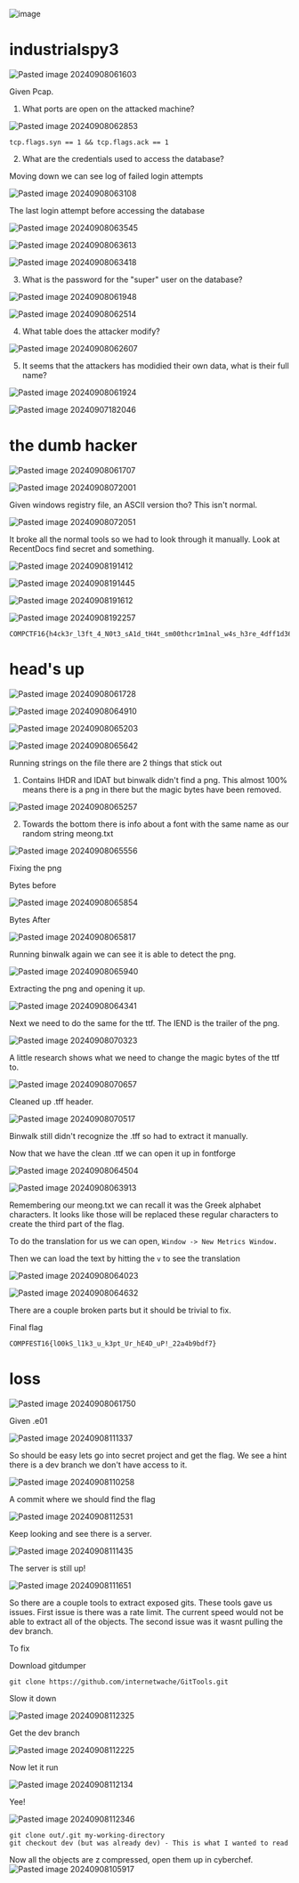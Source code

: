 ![image](https://github.com/user-attachments/assets/6e9b2f4f-953e-4ee1-911d-f229bbde0906)



# industrialspy3

![Pasted image 20240908061603](https://github.com/user-attachments/assets/e121bb87-650b-4e94-88c3-3855609cd057)


Given Pcap.

1) What ports are open on the attacked machine?

![Pasted image 20240908062853](https://github.com/user-attachments/assets/8bd07b0b-7171-44ec-9245-30f3e8a0d947)

```
tcp.flags.syn == 1 && tcp.flags.ack == 1
```


2) What are the credentials used to access the database?

Moving down we can see log of failed login attempts


![Pasted image 20240908063108](https://github.com/user-attachments/assets/763f5d84-630f-4903-9a5a-ed08a339036b)


The last login attempt before accessing the database

![Pasted image 20240908063545](https://github.com/user-attachments/assets/e57b2ad9-015f-4633-8e78-218476a2882f)


![Pasted image 20240908063613](https://github.com/user-attachments/assets/a9aa488c-287e-49a4-8ca1-c3015effd145)


![Pasted image 20240908063418](https://github.com/user-attachments/assets/1f88b9df-330c-4bb5-a248-ea509e81cf8b)

3) What is the password for the "super" user on the database?

![Pasted image 20240908061948](https://github.com/user-attachments/assets/038df9b4-87b4-4ac7-96bc-f005e8a2f125)

![Pasted image 20240908062514](https://github.com/user-attachments/assets/f994a33c-bb03-4d48-8374-aad735a4963d)

4) What table does the attacker modify?


![Pasted image 20240908062607](https://github.com/user-attachments/assets/44d53cce-94bd-41b7-b118-5112500dfe44)

5) It seems that the attackers has modidied their own data, what is their full name?

![Pasted image 20240908061924](https://github.com/user-attachments/assets/c6d98d4d-2330-4faa-9ed7-0876c9a68109)

![Pasted image 20240907182046](https://github.com/user-attachments/assets/a240d894-029d-4ccd-bc42-a8c3f590a24e)

# the dumb hacker

![Pasted image 20240908061707](https://github.com/user-attachments/assets/96a0c0d9-21ac-44bd-9773-337b5b8e434b)


![Pasted image 20240908072001](https://github.com/user-attachments/assets/918ccd84-43a7-476c-adb5-5171c1bc3582)


Given windows registry file, an ASCII version tho? This isn't normal.


![Pasted image 20240908072051](https://github.com/user-attachments/assets/5f58004a-2fcb-4d15-a903-f3553368e279)

It broke all the normal tools so we had to look through it manually. Look at RecentDocs find secret and something.

![Pasted image 20240908191412](https://github.com/user-attachments/assets/051f8d53-0e0d-405e-88a3-6b4c881fab31)


![Pasted image 20240908191445](https://github.com/user-attachments/assets/91a336e6-76a4-4e03-9dae-67d96b351077)

![Pasted image 20240908191612](https://github.com/user-attachments/assets/ba1e3cd8-be90-4ef0-81ef-483ffd53f765)


![Pasted image 20240908192257](https://github.com/user-attachments/assets/c01bd369-fc94-4d2c-bb65-e1d163656895)

```
COMPCTF16{h4ck3r_l3ft_4_N0t3_sA1d_tH4t_sm00thcr1m1nal_w4s_h3re_4dff1d3627}
```


# head's up


![Pasted image 20240908061728](https://github.com/user-attachments/assets/5c8a64e6-5445-49bd-87f8-3543ab64aa1a)


![Pasted image 20240908064910](https://github.com/user-attachments/assets/01f3fe41-a4b6-4a23-9d46-9e61f7f3b12d)


![Pasted image 20240908065203](https://github.com/user-attachments/assets/180be7fa-77d8-4089-98db-b4c01b8cf02f)


![Pasted image 20240908065642](https://github.com/user-attachments/assets/1ae313aa-b709-4a7a-8f5b-abc6f897369f)

Running strings on the file there are 2 things that stick out

1) Contains IHDR and IDAT but binwalk didn't find a png. This almost 100% means there is a png in there but the magic bytes have been removed.


![Pasted image 20240908065257](https://github.com/user-attachments/assets/3aff86f0-94af-4d2f-afdc-01958dcb6b2e)

2) Towards the bottom there is info about a font with the same name as our random string meong.txt

![Pasted image 20240908065556](https://github.com/user-attachments/assets/e5705518-3fd2-4f98-8bcc-e5a472144385)


Fixing the png

Bytes before

![Pasted image 20240908065854](https://github.com/user-attachments/assets/85dbc944-aec4-403d-b5fb-5e1cdebad89e)


Bytes After


![Pasted image 20240908065817](https://github.com/user-attachments/assets/421f284b-42bb-4aed-901c-235cca91b3fb)

Running binwalk again we can see it is able to detect the png. 



![Pasted image 20240908065940](https://github.com/user-attachments/assets/4d6b0083-6f07-40dc-a5df-be745e14d2a2)

Extracting the png and opening it up.

![Pasted image 20240908064341](https://github.com/user-attachments/assets/98092b53-6e6f-4c16-9fec-4241f9d12abe)

Next we need to do the same for the ttf. The IEND is the trailer of the png. 


![Pasted image 20240908070323](https://github.com/user-attachments/assets/d4e56696-4663-4bfe-9784-2f23926d5471)

A little research shows what we need to change the magic bytes of the ttf to. 

![Pasted image 20240908070657](https://github.com/user-attachments/assets/00d67940-c5e7-4665-837c-890c028f8ef5)


Cleaned up .tff header.


![Pasted image 20240908070517](https://github.com/user-attachments/assets/d72ddc10-3f74-4e50-9238-9a50b1e0f21c)

Binwalk still didn't recognize the .tff so had to extract it manually. 

Now that we have the clean .ttf we can open it up in fontforge



![Pasted image 20240908064504](https://github.com/user-attachments/assets/dc859669-3b97-41d7-a5b4-31fba5b00406)


![Pasted image 20240908063913](https://github.com/user-attachments/assets/b80f29f2-1aa2-4331-b49f-1c3ca33936a2)

Remembering our meong.txt we can recall it was the Greek alphabet characters. It looks like those will be replaced these regular characters to create the third part of the flag. 

To do the translation for us we can open,
``` Window -> New Metrics Window. ```

Then we can load the text by hitting the `v` to see the translation


![Pasted image 20240908064023](https://github.com/user-attachments/assets/659ff5ad-e113-4983-8084-68319a17475b)

![Pasted image 20240908064632](https://github.com/user-attachments/assets/868168f2-0341-4236-b0ee-ffff7ee3874b)

There are a couple broken parts but it should be trivial to fix.


Final flag

```
COMPFEST16{lO0kS_l1k3_u_k3pt_Ur_hE4D_uP!_22a4b9bdf7}
```
# loss


![Pasted image 20240908061750](https://github.com/user-attachments/assets/49b08faf-9eef-4dfd-afcf-09f82716cebb)

Given .e01


![Pasted image 20240908111337](https://github.com/user-attachments/assets/09553f9b-6e0c-4356-ace4-d8ff44e8029d)

So should be easy lets go into secret project and get the flag.  We see a hint there is a dev branch we don't have access to it.


![Pasted image 20240908110258](https://github.com/user-attachments/assets/f9cb5da8-7546-4698-96b5-59dea0b1f8b0)

A commit where we should find the flag


![Pasted image 20240908112531](https://github.com/user-attachments/assets/1db5388f-5f92-4990-9ecf-a4c7bb7803f9)

Keep looking and see there is a server. 

![Pasted image 20240908111435](https://github.com/user-attachments/assets/c59816ea-3007-4a47-a992-4c4e1cb3e96c)

The server is still up!

![Pasted image 20240908111651](https://github.com/user-attachments/assets/9baf9e4f-3e9c-4d87-a544-f73ac6c11516)

So there are a couple tools to extract exposed gits. These tools gave us issues. First issue is there was a rate limit. The current speed would not be able to extract all of the objects. The second issue was it wasnt pulling the dev branch.

To fix

Download gitdumper

```
git clone https://github.com/internetwache/GitTools.git
```

Slow it down

![Pasted image 20240908112325](https://github.com/user-attachments/assets/28f4fe3b-9dcd-4efc-8a71-57c98041a718)


Get the dev branch


![Pasted image 20240908112225](https://github.com/user-attachments/assets/961ad9f5-c88c-4e81-98d7-5de7209c61b2)

Now let it run




![Pasted image 20240908112134](https://github.com/user-attachments/assets/eed165b5-2079-4cc2-a787-e04f5a63a6b6)

Yee!


![Pasted image 20240908112346](https://github.com/user-attachments/assets/78169d5a-f5af-4402-81e7-30c8609f2537)

```
git clone out/.git my-working-directory
git checkout dev (but was already dev) - This is what I wanted to read
```

Now all the objects are z compressed, open them up in cyberchef.
![Pasted image 20240908105917](https://github.com/user-attachments/assets/dc6de86c-f31e-4c71-9e80-f10a1c18bbe8)
